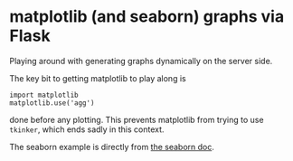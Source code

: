 # matplotlib (and seaborn) graphs via Flask

Playing around with generating graphs dynamically on the server side.

The key bit to getting matplotlib to play along is

    import matplotlib
    matplotlib.use('agg')

done before any plotting. This prevents matplotlib from trying to use `tkinker`, which ends sadly in this context.

The seaborn example is directly from [the seaborn doc](https://seaborn.pydata.org/examples/hexbin_marginals.html).
